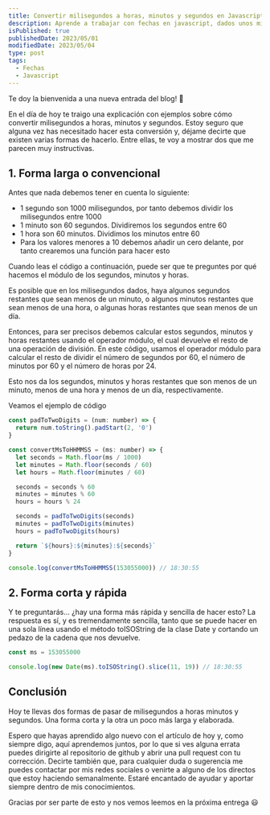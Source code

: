 ```yaml
---
title: Convertir milisegundos a horas, minutos y segundos en Javascript
description: Aprende a trabajar con fechas en javascript, dados unos milisegundos y convirtiéndolos al formato HH:MM:SS
isPublished: true
publishedDate: 2023/05/01
modifiedDate: 2023/05/04
type: post
tags:
  - Fechas
  - Javascript
---
```


Te doy la bienvenida a una nueva entrada del blog! 🎉

En el día de hoy te traigo una explicación con ejemplos sobre cómo convertir milisegundos a horas, minutos y segundos. Estoy seguro que alguna vez has necesitado hacer esta conversión y, déjame decirte que existen varias formas de hacerlo. Entre ellas, te voy a mostrar dos que me parecen muy instructivas.

## 1. Forma larga o convencional

Antes que nada debemos tener en cuenta lo siguiente:

- 1 segundo son 1000 milisegundos, por tanto debemos dividir los milisegundos entre 1000
- 1 minuto son 60 segundos. Dividiremos los segundos entre 60
- 1 hora son 60 minutos. Dividimos los minutos entre 60
- Para los valores menores a 10 debemos añadir un cero delante, por tanto crearemos una función para hacer esto

Cuando leas el código a continuación, puede ser que te preguntes por qué hacemos el módulo de los segundos, minutos y horas.

Es posible que en los milisegundos dados, haya algunos segundos restantes que sean menos de un minuto, o algunos minutos restantes que sean menos de una hora, o algunas horas restantes que sean menos de un día.

Entonces, para ser precisos debemos calcular estos segundos, minutos y horas restantes usando el operador módulo, el cual devuelve el resto de una operación de división. En este código, usamos el operador módulo para calcular el resto de dividir el número de segundos por 60, el número de minutos por 60 y el número de horas por 24.

Esto nos da los segundos, minutos y horas restantes que son menos de un minuto, menos de una hora y menos de un día, respectivamente.

Veamos el ejemplo de código

```jsx
const padToTwoDigits = (num: number) => {
  return num.toString().padStart(2, '0')
}

const convertMsToHHMMSS = (ms: number) => {
  let seconds = Math.floor(ms / 1000)
  let minutes = Math.floor(seconds / 60)
  let hours = Math.floor(minutes / 60)

  seconds = seconds % 60
  minutes = minutes % 60
  hours = hours % 24

  seconds = padToTwoDigits(seconds)
  minutes = padToTwoDigits(minutes)
  hours = padToTwoDigits(hours)

  return `${hours}:${minutes}:${seconds}`
}

console.log(convertMsToHHMMSS(153055000)) // 18:30:55
```

## 2. Forma corta y rápida

Y te preguntarás… ¿hay una forma más rápida y sencilla de hacer esto? La respuesta es sí, y es tremendamente sencilla, tanto que se puede hacer en una sola línea usando el método toISOString de la clase Date y cortando un pedazo de la cadena que nos devuelve.

```jsx
const ms = 153055000

console.log(new Date(ms).toISOString().slice(11, 19)) // 18:30:55
```

## Conclusión

Hoy te llevas dos formas de pasar de milisegundos a horas minutos y segundos. Una forma corta y la otra un poco más larga y elaborada.

Espero que hayas aprendido algo nuevo con el artículo de hoy y, como siempre digo, aquí aprendemos juntos, por lo que si ves alguna errata puedes dirigirte al repositorio de github y abrir una pull request con tu corrección. Decirte también que, para cualquier duda o sugerencia me puedes contactar por mis redes sociales o venirte a alguno de los directos que estoy haciendo semanalmente. Estaré encantado de ayudar y aportar siempre dentro de mis conocimientos.

Gracias por ser parte de esto y nos vemos leemos en la próxima entrega 😃
